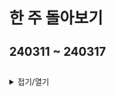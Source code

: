# 한 주 돌아보기
## 240311 ~ 240317

```

```

<details>
<summary>접기/열기</summary>

![image](https://github.com/JM94Ent/TIL-WIL/assets/143363550/fab75bc9-bd70-48e0-b4a2-7797d94de2d1)

![image](https://github.com/JM94Ent/TIL-WIL/assets/143363550/41512916-0da1-42ee-b53a-ce7580d85efe)

![image](https://github.com/JM94Ent/TIL-WIL/assets/143363550/4ff21741-48be-421b-bf6a-163c1af80421)

![image](https://github.com/JM94Ent/TIL-WIL/assets/143363550/8f92cef6-9d6b-43d9-a2cd-80dbe68517e8)

![image](https://github.com/JM94Ent/TIL-WIL/assets/143363550/e8add94c-c6e1-4437-9d24-2d40db7c0090)

</details>


